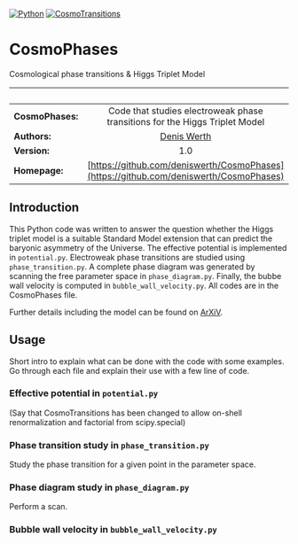 [![Python](https://img.shields.io/badge/python-3.8.2-blue.svg)](https://python.org)
[![CosmoTransitions](https://img.shields.io/badge/CosmoTransitions-2.0.2-orange.svg)](https://clwainwright.github.io/CosmoTransitions/)

# CosmoPhases

Cosmological phase transitions &amp; Higgs Triplet Model

| &nbsp;        | &nbsp;           |
| ------------- |:-------------:|
|**CosmoPhases:**  | Code that studies electroweak phase transitions for the Higgs Triplet Model|
| **Authors:**  |[Denis Werth](https://github.com/deniswerth)|
| **Version:**  | 1.0|
| **Homepage:**  | [https://github.com/deniswerth/CosmoPhases](https://github.com/deniswerth/CosmoPhases)|

## Introduction
This Python code was written to answer the question whether the Higgs triplet model is a suitable Standard Model extension that can predict the baryonic asymmetry of the Universe. The effective potential is implemented in `potential.py`. Electroweak phase transitions are studied using `phase_transition.py`. A complete phase diagram was generated by scanning the free parameter space in `phase_diagram.py`. Finally, the bubbe wall velocity is computed in `bubble_wall_velocity.py`. All codes are in the CosmoPhases file.

Further details including the model can be found on [ArXiV](https://github.com/deniswerth/CosmoPhases).

## Usage
Short intro to explain what can be done with the code with some examples. Go through each file and explain their use with a few line of code.

### Effective potential in `potential.py`
(Say that CosmoTransitions has been changed to allow on-shell renormalization and factorial from scipy.special)

### Phase transition study in `phase_transition.py`
Study the phase transition for a given point in the parameter space.

### Phase diagram study in `phase_diagram.py`
Perform a scan.

### Bubble wall velocity in `bubble_wall_velocity.py`



